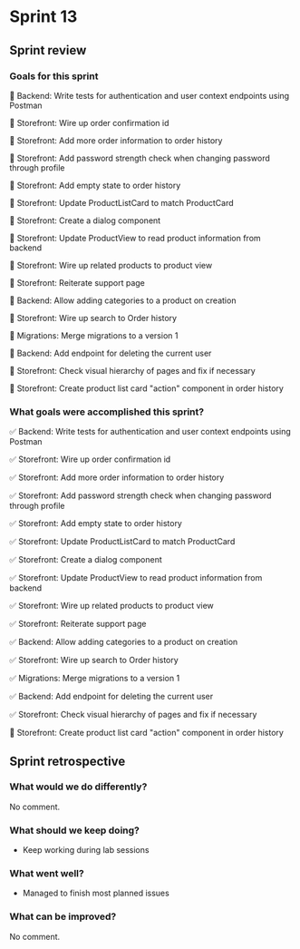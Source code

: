 # Sprint 13

## Sprint review

### Goals for this sprint
🎯 Backend: Write tests for authentication and user context endpoints using Postman

🎯 Storefront: Wire up order confirmation id

🎯 Storefront: Add more order information to order history

🎯 Storefront: Add password strength check when changing password through profile

🎯 Storefront: Add empty state to order history

🎯 Storefront: Update ProductListCard to match ProductCard

🎯 Storefront: Create a dialog component

🎯 Storefront: Update ProductView to read product information from backend

🎯 Storefront: Wire up related products to product view

🎯 Storefront: Reiterate support page

🎯 Backend: Allow adding categories to a product on creation

🎯 Storefront: Wire up search to Order history

🎯 Migrations: Merge migrations to a version 1

🎯 Backend: Add endpoint for deleting the current user

🎯 Storefront: Check visual hierarchy of pages and fix if necessary

🎯 Storefront: Create product list card "action" component in order history


### What goals were accomplished this sprint?
✅ Backend: Write tests for authentication and user context endpoints using Postman

✅ Storefront: Wire up order confirmation id

✅ Storefront: Add more order information to order history

✅ Storefront: Add password strength check when changing password through profile

✅ Storefront: Add empty state to order history

✅ Storefront: Update ProductListCard to match ProductCard

✅ Storefront: Create a dialog component

✅ Storefront: Update ProductView to read product information from backend

✅ Storefront: Wire up related products to product view

✅ Storefront: Reiterate support page

✅ Backend: Allow adding categories to a product on creation

✅ Storefront: Wire up search to Order history

✅ Migrations: Merge migrations to a version 1

✅ Backend: Add endpoint for deleting the current user

✅ Storefront: Check visual hierarchy of pages and fix if necessary

🔄️ Storefront: Create product list card "action" component in order history


## Sprint retrospective

### What would we do differently?
No comment.

### What should we keep doing?
- Keep working during lab sessions

### What went well?
- Managed to finish most planned issues

### What can be improved?
No comment.


